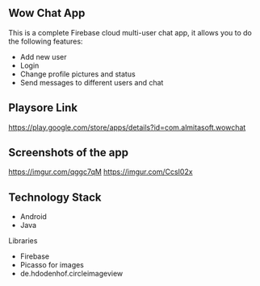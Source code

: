 ## Wow Chat App

This is a complete Firebase cloud multi-user chat app, it allows you to do the following features:

- Add new user
- Login
- Change profile pictures and status
- Send messages to different users and chat

## Playsore Link
https://play.google.com/store/apps/details?id=com.almitasoft.wowchat

## Screenshots of the app

https://imgur.com/qggc7qM
https://imgur.com/CcsI02x



## Technology Stack

* Android
* Java

Libraries

* Firebase
* Picasso for images
* de.hdodenhof.circleimageview
 
